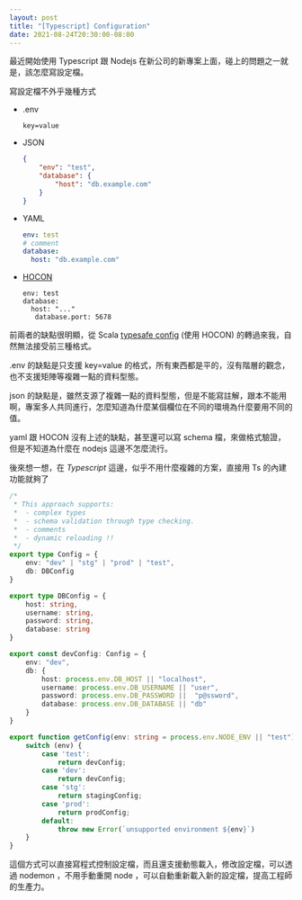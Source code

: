 ```yaml
---
layout: post
title: "[Typescript] Configuration"
date: 2021-08-24T20:30:00-08:00
---
```


最近開始使用 Typescript 跟 Nodejs 在新公司的新專案上面，碰上的問題之一就是，該怎麼寫設定檔。

寫設定檔不外乎幾種方式 
 * .env
   ```
   key=value
   ```
 * JSON
   ```json
   {
       "env": "test",
       "database": {
           "host": "db.example.com"
       }
   }
   ```
 * YAML
   ```yaml
   env: test
   # comment
   database:
     host: "db.example.com"
   ```
 * [HOCON](https://github.com/lightbend/config/blob/master/HOCON.md)
   ```
   env: test
   database:
     host: "..."
      database.port: 5678  
   ```

前兩者的缺點很明顯，從 Scala [typesafe config](https://github.com/lightbend/config) (使用 HOCON) 的轉過來我，自然無法接受前三種格式。

.env 的缺點是只支援 key=value 的格式，所有東西都是平的，沒有階層的觀念，也不支援矩陣等複雜一點的資料型態。

json 的缺點是，雖然支源了複雜一點的資料型態，但是不能寫註解，跟本不能用啊，專案多人共同進行，怎麼知道為什麼某個欄位在不同的環境為什麼要用不同的值。

yaml 跟 HOCON 沒有上述的缺點，甚至還可以寫 schema 檔，來做格式驗證，但是不知道為什麼在 nodejs 這邊不怎麼流行。

後來想一想，在 *Typescript* 這邊，似乎不用什麼複雜的方案，直接用 Ts 的內建功能就夠了

```typescript
/*
 * This approach supports:
 *  - complex types
 *  - schema validation through type checking.
 *  - comments
 *  - dynamic reloading !!
 */
export type Config = {
    env: "dev" | "stg" | "prod" | "test",
    db: DBConfig
}

export type DBConfig = {
    host: string,
    username: string,
    password: string,
    database: string
}

export const devConfig: Config = {
    env: "dev",
    db: {
        host: process.env.DB_HOST || "localhost",
        username: process.env.DB_USERNAME || "user",
        password: process.env.DB_PASSWORD ||  "p@ssword",
        database: process.env.DB_DATABASE || "db"
    }
}

export function getConfig(env: string = process.env.NODE_ENV || "test"): Config {
    switch (env) {
        case 'test':
            return devConfig;
        case 'dev':
            return devConfig;
        case 'stg':
            return stagingConfig;
        case 'prod':
            return prodConfig;
        default:
            throw new Error(`unsupported environment ${env}`)
    }
}
```
這個方式可以直接寫程式控制設定檔，而且還支援動態載入，修改設定檔，可以透過 nodemon ，不用手動重開 node ，可以自動重新載入新的設定檔，提高工程師的生產力。

